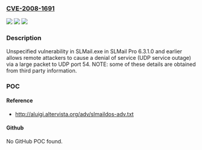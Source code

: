 ### [CVE-2008-1691](https://cve.mitre.org/cgi-bin/cvename.cgi?name=CVE-2008-1691)
![](https://img.shields.io/static/v1?label=Product&message=n%2Fa&color=blue)
![](https://img.shields.io/static/v1?label=Version&message=n%2Fa&color=blue)
![](https://img.shields.io/static/v1?label=Vulnerability&message=n%2Fa&color=brighgreen)

### Description

Unspecified vulnerability in SLMail.exe in SLMail Pro 6.3.1.0 and earlier allows remote attackers to cause a denial of service (UDP service outage) via a large packet to UDP port 54.  NOTE: some of these details are obtained from third party information.

### POC

#### Reference
- http://aluigi.altervista.org/adv/slmaildos-adv.txt

#### Github
No GitHub POC found.

